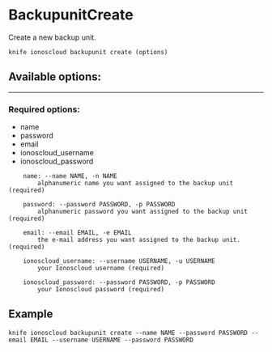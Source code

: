 # BackupunitCreate

Create a new backup unit.

```text
knife ionoscloud backupunit create (options)
```

## Available options:
---

### Required options:

* name
* password
* email
* ionoscloud_username
* ionoscloud_password

```text
    name: --name NAME, -n NAME
        alphanumeric name you want assigned to the backup unit (required)

    password: --password PASSWORD, -p PASSWORD
        alphanumeric password you want assigned to the backup unit (required)

    email: --email EMAIL, -e EMAIL
        the e-mail address you want assigned to the backup unit. (required)

    ionoscloud_username: --username USERNAME, -u USERNAME
        your Ionoscloud username (required)

    ionoscloud_password: --password PASSWORD, -p PASSWORD
        your Ionoscloud password (required)

```

## Example

```text
knife ionoscloud backupunit create --name NAME --password PASSWORD --email EMAIL --username USERNAME --password PASSWORD
```
